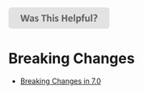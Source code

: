 
[<img src=/images/WasThisHelpful.png width="200"/>](https://www.research.net/r/DGDQWXH?src=documentation%2Fcompatibility%2FREADME)

# Breaking Changes

- [Breaking Changes in 7.0](./7.0/README.md)
